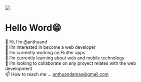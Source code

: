 <img src="https://unsplash.com/photos/m_HRfLhgABo"/>

<h1>Hello Word😁</h1>

👋 Hi, I’m @anthuand <br>
👀 I’m interested in become a web developer <br>
🔭 I’m currently working on Flutter apps  <br>
🌱 I’m currently learning about web and mobile  technology  <br>
💞️ I’m looking to collaborate on any proyect relates with the web development  <br>
📫 How to reach me ... anthuandamas@gmail.com  <br>

<!--
**anthuand/anthuand** is a ✨ _special_ ✨ repository because its `README.md` (this file) appears on your GitHub profile.

Here are some ideas to get you started:

- 🔭 I’m currently working on ...
- 🌱 I’m currently learning ...
- 👯 I’m looking to collaborate on ...
- 🤔 I’m looking for help with ...
- 💬 Ask me about ...
- 📫 How to reach me: ...
- 😄 Pronouns: ...
- ⚡ Fun fact: ...
-->
